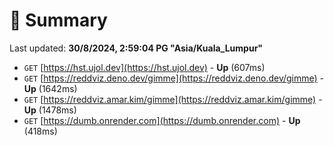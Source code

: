 # 📖 Summary
Last updated: **30/8/2024, 2:59:04 PG "Asia/Kuala_Lumpur"**

- `GET` [https://hst.ujol.dev](https://hst.ujol.dev) - **Up** (607ms)
- `GET` [https://reddviz.deno.dev/gimme](https://reddviz.deno.dev/gimme) - **Up** (1642ms)
- `GET` [https://reddviz.amar.kim/gimme](https://reddviz.amar.kim/gimme) - **Up** (1478ms)
- `GET` [https://dumb.onrender.com](https://dumb.onrender.com) - **Up** (418ms)
